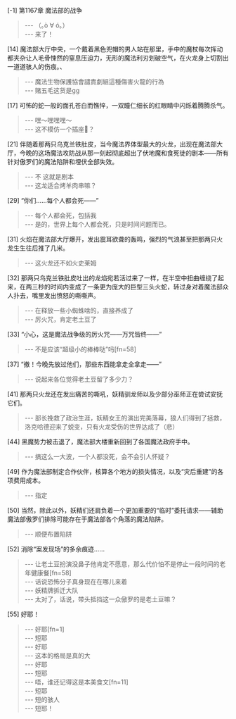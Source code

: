
[-1] 第1167章 魔法部的战争
>--- （｡ò ∀ ó｡）<br>
>--- 来了！<br>

[14] 魔法部大厅中央，一个戴着黑色兜帽的男人站在那里，手中的魔杖每次挥动都夹杂让人毛骨悚然的窒息压迫力，无形的魔法利刃划破空气，在火龙身上切割出一道道骇人的伤痕。、
>--- 魔法生物保護協會譴責劇組這種傷害火龍的行為<br>
>--- 赌五毛这货是gg<br>

[17] 可怖的蛇一般的面孔苍白而憔悴，一双瞳仁细长的红眼睛中闪烁着腾腾杀气。
>--- 嘿～嘿嘿嘿～<br>
>--- 这不模仿一个插座👃？<br>

[21] 伴随着那两只乌克兰铁肚皮，当今魔法界体型最大的火龙，出现在魔法部大厅，今晚的这场魔法攻防战从那一刻起彻底超出了伏地魔和食死徒的剧本——所有针对傲罗们的魔法陷阱和埋伏全部失效。
>--- 不
这就是剧本<br>
>--- 这龙适合烤羊肉串嘛？<br>

[29] “你们……每个人都会死——”
>--- 每个人都会死，包括我<br>
>--- 是的，世界上每个人都会死，只是时间问题而已。<br>

[31] 火焰在魔法部大厅爆开，发出震耳欲聋的轰鸣，强烈的气浪甚至把那两只火龙生生往后推了几米。
>--- 这火龙还不如火史莱姆<br>

[32] 那两只乌克兰铁肚皮吐出的龙焰宛若活过来了一样，在半空中扭曲缠绕了起来，在两三秒的时间内变成了一条更为庞大的巨型三头火蛇，转过身对着魔法部众人扑去，嘴里发出愤怒的嘶嘶声。
>--- 在释放一些小蜘蛛啥的，直接养成了<br>
>--- 厉火咒，肯定老土豆了<br>

[33] “小心，这是魔法战争级的厉火咒——万咒皆终——”
>--- 不是应该“超级小的棒棒哒”吗[fn=58]<br>

[37] “撤！今晚先放过他们，那些东西能拿走全拿走——”
>--- 说起来各位觉得老土豆留了多少力？<br>

[41] 那两只火龙还在发出痛苦的嘶吼，妖精驯龙师以及少部分巫师正在尝试安抚它们。
>--- 部长挽救了政治生涯，妖精女王的演出完美落幕，狼人们得到了拯救，洛克哈德迎来了蜕变，只有火龙受伤的世界达成了（悲）<br>

[44] 黑魔势力被击退了，魔法部大楼重新回到了各国魔法政府手中。
>--- 搞这么一大波，一个人都没死，会不会引人怀疑？<br>

[49] 作为魔法部制定合作伙伴，核算各个地方的损失情况，以及“灾后重建”的各项费用成本。
>--- 指定<br>

[50] 当然，除此以外，妖精们还肩负着一个更加重要的“临时”委托请求——辅助魔法部傲罗们排除可能存在于魔法部各个角落的魔法陷阱。
>--- 顺便布置陷阱<br>

[52] 消除“案发现场”的多余痕迹……
>--- 让老土豆扮演没鼻子他肯定不愿意，那么代价怕不是停止一段时间的老年健康餐[fn=58]<br>
>--- 话说恐怖分子真身现在在哪儿来着<br>
>--- 妖精牌拆迁大队<br>
>--- 太对了，话说，带头抵挡这一众傲罗的是老土豆嘛？<br>

[55] 好耶！
>--- 好耶[fn=1]<br>
>--- 短耶<br>
>--- 好耶<br>
>--- 这本的格局是真的大<br>
>--- 好耶<br>
>--- 短耶<br>
>--- 唔，谁还记得这是本美食文[fn=11]<br>
>--- 短耶<br>
>--- 短的骇人<br>
>--- 短耶！<br>
